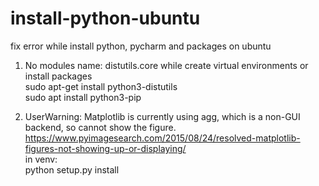# install-python-ubuntu
fix error while install python, pycharm and packages on ubuntu

1. No modules name: distutils.core while create virtual environments or install packages<br>
sudo apt-get install python3-distutils<br>
sudo apt install python3-pip

2. UserWarning: Matplotlib is currently using agg, which is a non-GUI backend, so cannot show the figure.<br>
https://www.pyimagesearch.com/2015/08/24/resolved-matplotlib-figures-not-showing-up-or-displaying/ <br>
in venv: <br>
python setup.py install

